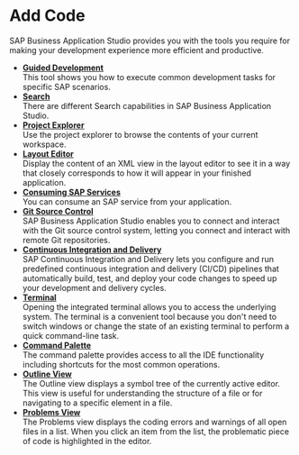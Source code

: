 <!-- loio5126b9b8f0564329b6ad788b6f93b7c8 -->

# Add Code

SAP Business Application Studio provides you with the tools you require for making your development experience more efficient and productive.

-   **[Guided Development](guided-development-fe03a4e.md "This tool shows you how to execute common development tasks for specific SAP
		scenarios.")**  
This tool shows you how to execute common development tasks for specific SAP scenarios.
-   **[Search](search-1d57a70.md "There are different Search capabilities in SAP Business Application Studio.")**  
There are different Search capabilities in SAP Business Application Studio.
-   **[Project Explorer](project-explorer-780ba0f.md "Use the project explorer to browse the contents of your current workspace.")**  
Use the project explorer to browse the contents of your current workspace.
-   **[Layout Editor](layout-editor-90ba99a.md "Display the content of an XML view in the layout editor to see it in a way that closely corresponds to how it will appear in your
		finished application.")**  
Display the content of an XML view in the layout editor to see it in a way that closely corresponds to how it will appear in your finished application.
-   **[Consuming SAP Services](consuming-sap-services-d5e99dc.md "You can consume an SAP service from your application.")**  
You can consume an SAP service from your application.
-   **[Git Source Control](git-source-control-9689c07.md "SAP Business Application Studio enables you to
		connect and interact with the Git source control system, letting you connect and interact
		with remote Git repositories.")**  
SAP Business Application Studio enables you to connect and interact with the Git source control system, letting you connect and interact with remote Git repositories.
-   **[Continuous Integration and Delivery](continuous-integration-and-delivery-b357cfe.md "SAP Continuous Integration and Delivery lets you configure and run predefined continuous integration and delivery (CI/CD) pipelines that
		automatically build, test, and deploy your code changes to speed up your development and delivery cycles.")**  
SAP Continuous Integration and Delivery lets you configure and run predefined continuous integration and delivery \(CI/CD\) pipelines that automatically build, test, and deploy your code changes to speed up your development and delivery cycles.
-   **[Terminal](terminal-c8b4ae9.md "Opening the integrated terminal allows you to access the underlying system. The terminal is a convenient tool because you don't need to
		switch windows or change the state of an existing terminal to perform a quick command-line task. ")**  
Opening the integrated terminal allows you to access the underlying system. The terminal is a convenient tool because you don't need to switch windows or change the state of an existing terminal to perform a quick command-line task.
-   **[Command Palette](command-palette-78788bf.md "The command palette provides access to all the IDE functionality including shortcuts for
		the most common operations. ")**  
The command palette provides access to all the IDE functionality including shortcuts for the most common operations.
-   **[Outline View](outline-view-6e9a280.md "The Outline view displays a symbol tree of the currently active editor. This view is useful for understanding the structure of a file or
		for navigating to a specific element in a file.")**  
The Outline view displays a symbol tree of the currently active editor. This view is useful for understanding the structure of a file or for navigating to a specific element in a file.
-   **[Problems View](problems-view-f5bd850.md "The Problems view displays the coding errors and warnings of all open files in a list. When you click an item from the list, the
		problematic piece of code is highlighted in the editor.")**  
The Problems view displays the coding errors and warnings of all open files in a list. When you click an item from the list, the problematic piece of code is highlighted in the editor.

